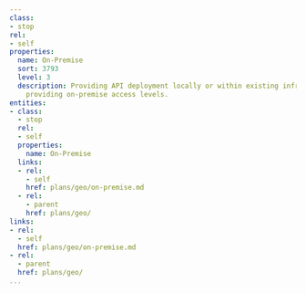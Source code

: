 ```yaml
---
class:
- stop
rel:
- self
properties:
  name: On-Premise
  sort: 3793
  level: 3
  description: Providing API deployment locally or within existing infrastructure,
    providing on-premise access levels.
entities:
- class:
  - stop
  rel:
  - self
  properties:
    name: On-Premise
  links:
  - rel:
    - self
    href: plans/geo/on-premise.md
  - rel:
    - parent
    href: plans/geo/
links:
- rel:
  - self
  href: plans/geo/on-premise.md
- rel:
  - parent
  href: plans/geo/
...
```

